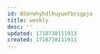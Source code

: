 ```yaml
---
id: 85mrwhyhdlhuyumfbcsgpja
title: weekly
desc: ''
updated: 1718738111913
created: 1718738111913
---
```

